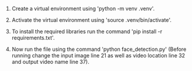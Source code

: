1. Create a virtual environment using 'python -m venv .venv'.

2. Activate the virtual environment using 'source .venv/bin/activate'.

3. To install the required libraries run the command 'pip install -r requirements.txt'.

4. Now run the file using the command 'python face_detection.py' (Before running change the input image line 21 as well as video location line 32 and output video name line 37).
